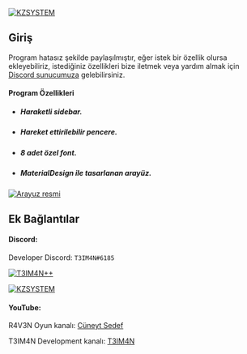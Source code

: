 [![KZSYSTEM](https://cdn.discordapp.com/attachments/795066298295910420/795071380839202827/kzsystemtextlogo.png "KZSYSTEM")](https://github.com/T3IM4N "KZSYSTEM")
## Giriş
Program hatasız şekilde paylaşılmıştır, eğer istek bir özellik olursa ekleyebiliriz, istediğiniz özellikleri bize iletmek veya yardım almak için [Discord sunucumuza](http://discord.com/invite/sZV8bBfME8 "Discord sunucumuza") gelebilirsiniz.
#### Program Özellikleri
- ##### Haraketli sidebar.
- ##### Hareket ettirilebilir pencere.
- ##### 8 adet özel font.
- ##### MaterialDesign ile tasarlanan arayüz.

[![Arayuz resmi](https://cdn.discordapp.com/attachments/795066298295910420/795321031585431582/download.png)](https://discord.gg/sZV8bBfME8)
## Ek Bağlantılar
#### Discord:
Developer Discord: `T3IM4N#6185`

[![T3IM4N++](https://img.shields.io/discord/783456542078926860?color=%237289DA&label=T3IM4N&logo=discord&logoColor=white)](https://discord.com/invite/sZV8bBfME8)

[![KZSYSTEM](https://img.shields.io/discord/676684128120471572?color=%237289DA&label=KZSYSTEM&logo=discord&logoColor=white)](https://discord.com/invite/sVePrXS)

#### YouTube:
R4V3N Oyun kanalı: [Cüneyt Sedef](https://www.youtube.com/channel/UCXG8WnwhdBXSfME8__wQ4vA "Cüneyt Sedef")

T3IM4N Development kanalı: [T3IM4N](https://www.youtube.com/channel/UCWAkUxLxmj7M50atx-oWkzw/about "T3IM4N")
